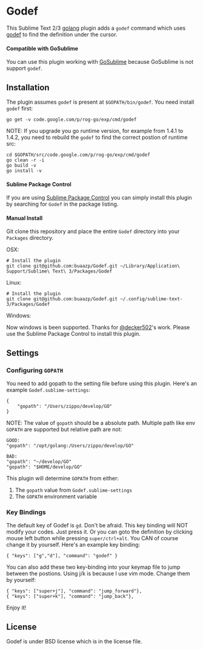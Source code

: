 # Godef

This Sublime Text 2/3 [golang](http://golang.org/) plugin adds a `godef` command which
uses [godef](http://godoc.org/code.google.com/p/rog-go/exp/cmd/godef) to find
the definition under the cursor.

#### Compatible with GoSublime

You can use this plugin working with [GoSublime](https://github.com/DisposaBoy/GoSublime) because GoSublime is not support `godef`.

## Installation

The plugin assumes `godef` is present at `$GOPATH/bin/godef`. You need install `godef` first:

    go get -v code.google.com/p/rog-go/exp/cmd/godef

NOTE: If you upgrade you go runtime version, for example from 1.4.1 to 1.4.2, you need to rebuild the `godef` to find the correct postion of runtime src:

```
cd $GOPATH/src/code.google.com/p/rog-go/exp/cmd/godef
go clean -r -i
go build -v
go install -v
```
    
#### Sublime Package Control

If you are using [Sublime Package Control](http://wbond.net/sublime_packages/package_control) you can simply install this plugin by searching for `Godef` in the package listing.

#### Manual Install

Git clone this repository and place the entire `Godef` directory into your `Packages` directory.

OSX:

    # Install the plugin
    git clone git@github.com:buaazp/Godef.git ~/Library/Application\ Support/Sublime\ Text\ 3/Packages/Godef

Linux:

    # Install the plugin
    git clone git@github.com:buaazp/Godef.git ~/.config/sublime-text-3/Packages/Godef
    
Windows:

Now windows is been supported. Thanks for [@decker502](https://github.com/decker502)'s work.  Please use the Sublime Package Control to install this plugin.


## Settings

### Configuring `GOPATH`

You need to add gopath to the setting file before using this plugin. Here's an example `Godef.sublime-settings`:

    {
        "gopath": "/Users/zippo/develop/GO"
    }

NOTE: The value of `gopath` should be a absolute path. Multiple path like env `GOPATH` are supported but relative path are not:

```
GOOD:
"gopath": "/opt/golang:/Users/zippo/develop/GO"

BAD:
"gopath": "~/develop/GO"
"gopath": "$HOME/develop/GO"
```

 This plugin will determine `GOPATH` from either:

1. The `gopath` value from `Godef.sublime-settings`
2. The `GOPATH` environment variable


### Key Bindings

The default key of Godef is `gd`. Don't be afraid. This key binding will NOT modify your codes. Just press it. Or you can goto the definition by clicking mouse left button while pressing `super/ctrl+alt`. You CAN of course change it by yourself. Here's an example key binding:

	{ "keys": ["g","d"], "command": "godef" }

You can also add these two key-binding into your keymap file to jump between the postions. Using j/k is because I use vim mode. Change them by yourself:

	{ "keys": ["super+j"], "command": "jump_forward"},
	{ "keys": ["super+k"], "command": "jump_back"},

Enjoy it!

## License

Godef is under BSD license which is in the license file.


